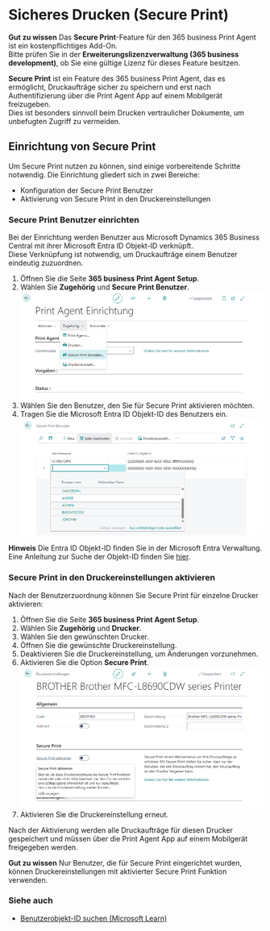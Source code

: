 # Sicheres Drucken (Secure Print)

<div class="alert alert-notice">
    <i class="fa-duotone fa-solid fa-lightbulb fa-xl"></i>
    <strong>Gut zu wissen</strong>
	Das <strong>Secure Print</strong>-Feature für den 365 business Print Agent ist ein kostenpflichtiges Add-On.<br>
	Bitte prüfen Sie in der <strong>Erweiterungslizenzverwaltung (365 business development)</strong>, ob Sie eine gültige Lizenz für dieses Feature besitzen.
</div>

**Secure Print** ist ein Feature des 365 business Print Agent, das es ermöglicht, Druckaufträge sicher zu speichern und erst nach Authentifizierung über die Print Agent App auf einem Mobilgerät freizugeben.  
Dies ist besonders sinnvoll beim Drucken vertraulicher Dokumente, um unbefugten Zugriff zu vermeiden.


## Einrichtung von Secure Print

Um Secure Print nutzen zu können, sind einige vorbereitende Schritte notwendig. Die Einrichtung gliedert sich in zwei Bereiche:

- Konfiguration der Secure Print Benutzer  
- Aktivierung von Secure Print in den Druckereinstellungen

### Secure Print Benutzer einrichten

Bei der Einrichtung werden Benutzer aus Microsoft Dynamics 365 Business Central mit ihrer Microsoft Entra ID Objekt-ID verknüpft.  
Diese Verknüpfung ist notwendig, um Druckaufträge einem Benutzer eindeutig zuzuordnen.

1. Öffnen Sie die Seite **365 business Print Agent Setup**.
2. Wählen Sie **Zugehörig** und **Secure Print Benutzer**.<br> 
   ![Secure Print Setup Aktion](/assets/images/365-business-print-agent/secure-print-setup.de-DE.png)
3. Wählen Sie den Benutzer, den Sie für Secure Print aktivieren möchten.
4. Tragen Sie die Microsoft Entra ID Objekt-ID des Benutzers ein.<br> 
   ![Secure Print User Setup](/assets/images/365-business-print-agent/secure-print-user-setup.de-DE.png)


<div class="alert alert-info">
    <i class="fa-duotone fa-solid fa-circle-info fa-xl"></i>
    <strong>Hinweis</strong>
	Die Entra ID Objekt-ID finden Sie in der Microsoft Entra Verwaltung.<br>
	Eine Anleitung zur Suche der Objekt-ID finden Sie <a href="https://learn.microsoft.com/de-de/partner-center/account-settings/find-ids-and-domain-names#find-the-user-object-id" target="_blank">hier</a>.
</div>

### Secure Print in den Druckereinstellungen aktivieren

Nach der Benutzerzuordnung können Sie Secure Print für einzelne Drucker aktivieren:

1. Öffnen Sie die Seite **365 business Print Agent Setup**.
2. Wählen Sie **Zugehörig** und **Drucker**.
3. Wählen Sie den gewünschten Drucker.
4. Öffnen Sie die gewünschte Druckereinstellung.
5. Deaktivieren Sie die Druckereinstellung, um Änderungen vorzunehmen.
6. Aktivieren Sie die Option **Secure Print**.  
   ![Druckereinstellungen - Secure Print](/assets/images/365-business-print-agent/printer-configuration-secure-print.de-DE.png)
7. Aktivieren Sie die Druckereinstellung erneut.

Nach der Aktivierung werden alle Druckaufträge für diesen Drucker gespeichert und müssen über die Print Agent App auf einem Mobilgerät freigegeben werden.

<div class="alert alert-notice">
    <i class="fa-duotone fa-solid fa-lightbulb fa-xl"></i>
    <strong>Gut zu wissen</strong>
	Nur Benutzer, die für Secure Print eingerichtet wurden, können Druckereinstellungen mit aktivierter Secure Print Funktion verwenden.
</div>


### Siehe auch

- [Benutzerobjekt-ID suchen (Microsoft Learn)](https://learn.microsoft.com/de-de/partner-center/account-settings/find-ids-and-domain-names#find-the-user-object-id)